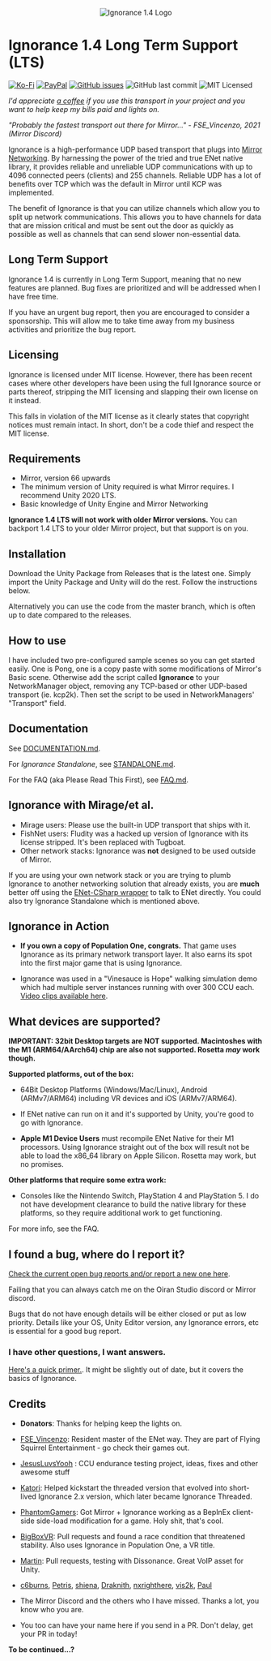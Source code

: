 <p align="center">
  <img src="http://oiran.studio/images/ignorance14.png" alt="Ignorance 1.4 Logo"/>
</p>

Ignorance 1.4 Long Term Support (LTS)
=============
[![Ko-Fi](https://img.shields.io/badge/Donate-Ko--Fi-red)](https://ko-fi.com/coburn) 
[![PayPal](https://img.shields.io/badge/Donate-PayPal-blue)](https://paypal.me/coburn64) 
[![GitHub issues](https://img.shields.io/github/issues/SoftwareGuy/Ignorance.svg)](https://github.com/SoftwareGuy/Ignorance/issues)
![GitHub last commit](https://img.shields.io/github/last-commit/SoftwareGuy/Ignorance.svg) ![MIT Licensed](https://img.shields.io/badge/license-MIT-green.svg)

_I'd appreciate [a coffee](https://ko-fi.com/coburn) if you use this transport in your project and you want to help keep my bills paid and lights on._

_"Probably the fastest transport out there for Mirror..." - FSE_Vincenzo, 2021 (Mirror Discord)_

Ignorance is a high-performance UDP based transport that plugs into [Mirror Networking](https://github.com/vis2k/Mirror). By harnessing the power of the tried and true ENet native library, it provides reliable and unreliable UDP communications with up to 4096 connected peers (clients) and 255 channels. Reliable UDP has a lot of benefits over TCP which was the default in Mirror until KCP was implemented.

The benefit of Ignorance is that you can utilize channels which allow you to split up network communications. This allows you to have channels for data that are mission critical and must be sent out the door as quickly as possible as well as channels that can send slower non-essential data.

Long Term Support
------------
Ignorance 1.4 is currently in Long Term Support, meaning that no new features are planned. Bug fixes are prioritized and will be addressed when I have free time.

If you have an urgent bug report, then you are encouraged to consider a sponsorship. This will allow me to take time away from my business activities and prioritize the bug report.

Licensing
------------
Ignorance is licensed under MIT license. However, there has been recent cases where other developers have been using the full Ignorance source or parts thereof, stripping the MIT licensing and slapping their own license on it instead.

This falls in violation of the MIT license as it clearly states that copyright notices must remain intact. In short, don't be a code thief and respect the MIT license.

Requirements
-----------
- Mirror, version 66 upwards
- The minimum version of Unity required is what Mirror requires. I recommend Unity 2020 LTS.
- Basic knowledge of Unity Engine and Mirror Networking

**Ignorance 1.4 LTS will not work with older Mirror versions.** You can backport 1.4 LTS to your older Mirror project, but that support is on you.

Installation
------------
Download the Unity Package from Releases that is the latest one. Simply import the Unity Package and Unity will do the rest. 
Follow the instructions below. 

Alternatively you can use the code from the master branch, which is often up to date compared to the releases.

How to use
----------
I have included two pre-configured sample scenes so you can get started easily. One is Pong, one is a copy paste with some modifications
of Mirror's Basic scene. Otherwise add the script called **Ignorance** to your NetworkManager object, removing any TCP-based or other 
UDP-based transport (ie. kcp2k). Then set the script to be used in NetworkManagers' "Transport" field.

Documentation
------------
See [DOCUMENTATION.md](https://github.com/SoftwareGuy/Ignorance/blob/master/DOCUMENTATION.md).

For *Ignorance Standalone*, see [STANDALONE.md](https://github.com/SoftwareGuy/Ignorance/blob/master/STANDALONE.md).

For the FAQ (aka Please Read This First), see [FAQ.md](https://github.com/SoftwareGuy/Ignorance/blob/master/FAQ.md).

Ignorance with Mirage/et al.
------------
- Mirage users: Please use the built-in UDP transport that ships with it.
- FishNet users: Fludity was a hacked up version of Ignorance with its license stripped. It's been replaced with Tugboat.
- Other network stacks: Ignorance was **not** designed to be used outside of Mirror. 
 
If you are using your own network stack or you are trying to plumb Ignorance to another networking solution that already exists, you are **much** better off using the [ENet-CSharp wrapper](https://github.com/SoftwareGuy/ENet-CSharp) to talk to ENet directly. You could also try Ignorance Standalone which is mentioned above.

Ignorance in Action
------------
- **If you own a copy of Population One, congrats.** That game uses Ignorance as its primary network transport layer. It also earns its spot into the first major game that is using Ignorance.

- Ignorance was used in a "Vinesauce is Hope" walking simulation demo which had multiple server instances running with over 300 CCU each. [Video clips available here](https://clips.twitch.tv/UglyColdbloodedAlfalfaAllenHuhu).

What devices are supported?
------------
**IMPORTANT: 32bit Desktop targets are NOT supported. Macintoshes with the M1 (ARM64/AArch64) chip are also not supported. Rosetta *may* work though.**

**Supported platforms, out of the box:**

- 64Bit Desktop Platforms (Windows/Mac/Linux), Android (ARMv7/ARM64) including VR devices and iOS (ARMv7/ARM64).

- If ENet native can run on it and it's supported by Unity, you're good to go with Ignorance.

- **Apple M1 Device Users** must recompile ENet Native for their M1 processors. Using Ignorance straight out of the box will result not be able to load the x86_64 library on Apple Silicon. Rosetta may work, but no promises.

**Other platforms that require some extra work:**

- Consoles like the Nintendo Switch, PlayStation 4 and PlayStation 5. I do not have development clearance to build the native library for these platforms, so they require additional work to get functioning.

For more info, see the FAQ.

I found a bug, where do I report it?
--------------------------------
[Check the current open bug reports and/or report a new one here](https://github.com/SoftwareGuy/Ignorance/issues).

Failing that you can always catch me on the Oiran Studio discord or Mirror discord. 

Bugs that do not have enough details will be either closed or put as low priority. Details like your OS, Unity Editor version, any Ignorance errors, etc is essential for a good bug report.

### I have other questions, I want answers.

[Here's a quick primer.](https://vis2k.github.io/Mirror/Transports/Ignorance). It might be slightly out of date, but it covers the basics of Ignorance.


Credits
-------

-   **Donators**: Thanks for helping keep the lights on.

-	[FSE_Vincenzo](https://github.com/Vincenz099): Resident master of the ENet way. They are part of Flying Squirrel Entertainment - go check their games out.
	
-	[JesusLuvsYooh](https://github.com/JesusLuvsYooh) : CCU endurance testing project, ideas, fixes and other awesome stuff

-   [Katori](https://github.com/katori): Helped kickstart the threaded version that evolved into short-lived Ignorance 2.x version, which later became 
	Ignorance Threaded.

-   [PhantomGamers](https://github.com/PhantomGamers): Got Mirror + Ignorance working as a BepInEx client-side side-load modification for a game. Holy shit, that's cool.   

-   [BigBoxVR](https://github.com/GabeBigBoxVR): Pull requests and found a race condition that threatened stability. Also uses Ignorance in Population One, a VR title.

-   [Martin](https://github.com/martindevans): Pull requests, testing with Dissonance. Great VoIP asset for Unity.

-   [c6burns](https://github.com/c6burns), [Petris](https://github.com/MichalPetryka), [shiena](https://github.com/shiena), [Draknith](https://github.com/FizzCube), [nxrighthere](https://github.com/nxrighthere), [vis2k](https://github.com/vis2k), [Paul](https://github.com/paulpach)

-   The Mirror Discord and the others who I have missed. Thanks a lot, you know who you are.

-   You too can have your name here if you send in a PR. Don't delay, get your PR in today!

**To be continued...?**
